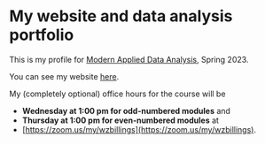 # My website and data analysis portfolio


This is my profile for [Modern Applied Data Analysis](https://andreashandel.github.io/MADAcourse/index.html),
Spring 2023.

You can see my website [here](https://wzbillings.github.io/ZaneBillings-MADA-profile).

My (completely optional) office hours for the course will be
* **Wednesday at 1:00 pm for odd-numbered modules** and
* **Thursday at 1:00 pm for even-numbered modules** at
* [https://zoom.us/my/wzbillings](https://zoom.us/my/wzbillings).
